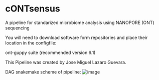 # cONTsensus
A pipeline for standarized microbiome analysis using NANOPORE (ONT) sequencing

You will need to download software form repositories and place their location in the configfile:

ont-guppy suite (recommended version 6.1)

This Pipeline was created by Jose Miguel Lazaro Guevara.

DAG snakemake scheme of pipeline:
![image](https://user-images.githubusercontent.com/33765093/164773132-cfd21854-47ad-4767-bc85-08e639f6d6fc.png)
